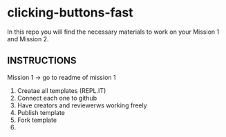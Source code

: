 # clicking-buttons-fast
In this repo you will find the necessary materials to work on your Mission 1 and Mission 2. 

## INSTRUCTIONS
Mission 1 -> go to readme of mission 1

1. Creatae all templates (REPL.IT)
2. Connect each one to github
3. Have creators and reviewerws working freely
4. Publish template
5. Fork template
6. 